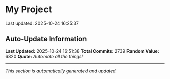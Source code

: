 # My Project


Last updated: 2025-10-24 16:25:37


























































































































































































































































































































































































































































































































































































































































































































































































































































































































































































































































































































































































































































































































































































































































































































































































































































































































































































































































































































































































































































































































































































































































































































































































































































































































































































































































































































































































































































































































































































































































































































































































































































## Auto-Update Information

**Last Updated:** 2025-10-24 16:51:38
**Total Commits:** 2739
**Random Value:** 6820
**Quote:** _Automate all the things!_

---
_This section is automatically generated and updated._